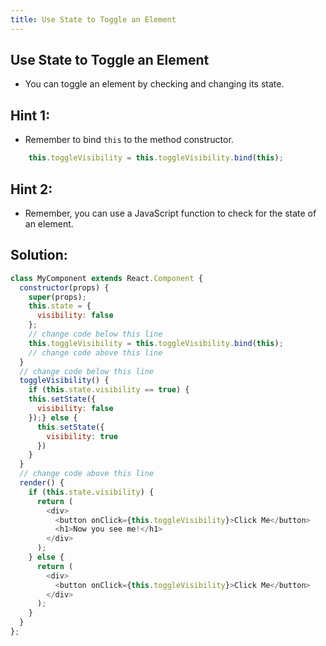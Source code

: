 ```yaml
---
title: Use State to Toggle an Element
---
```

## Use State to Toggle an Element

- You can toggle an element by checking and changing its state.

## Hint 1:

- Remember to bind ```this``` to the method constructor.

```JavaScript
    this.toggleVisibility = this.toggleVisibility.bind(this);
```

## Hint 2:

- Remember, you can use a JavaScript function to check for the state of an element.

## Solution:

```JavaScript
class MyComponent extends React.Component {
  constructor(props) {
    super(props);
    this.state = {
      visibility: false
    };
    // change code below this line
    this.toggleVisibility = this.toggleVisibility.bind(this);
    // change code above this line
  }
  // change code below this line
  toggleVisibility() {
    if (this.state.visibility == true) {
    this.setState({
      visibility: false
    });} else {
      this.setState({
        visibility: true
      })
    }
  }
  // change code above this line
  render() {
    if (this.state.visibility) {
      return (
        <div>
          <button onClick={this.toggleVisibility}>Click Me</button>
          <h1>Now you see me!</h1>
        </div>
      );
    } else {
      return (
        <div>
          <button onClick={this.toggleVisibility}>Click Me</button>
        </div>
      );
    }
  }
};
```

<!-- The article goes here, in GitHub-flavored Markdown. Feel free to add YouTube videos, images, and CodePen/JSBin embeds  -->
